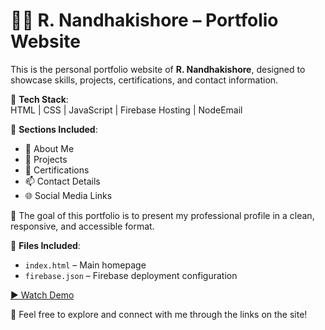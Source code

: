 # 👨‍💻 R. Nandhakishore – Portfolio Website

This is the personal portfolio website of **R. Nandhakishore**, designed to showcase skills, projects, certifications, and contact information.

🚀 **Tech Stack**:  
HTML | CSS | JavaScript | Firebase Hosting | NodeEmail

🧾 **Sections Included**:
- 🧠 About Me
- 💼 Projects
- 📜 Certifications
- 📫 Contact Details
- 🌐 Social Media Links

🎯 The goal of this portfolio is to present my professional profile in a clean, responsive, and accessible format.

📁 **Files Included**:
- `index.html` – Main homepage
- `firebase.json` – Firebase deployment configuration

[▶️ Watch Demo](https://youtu.be/L07zRzWXAhI)

🔗 Feel free to explore and connect with me through the links on the site!
